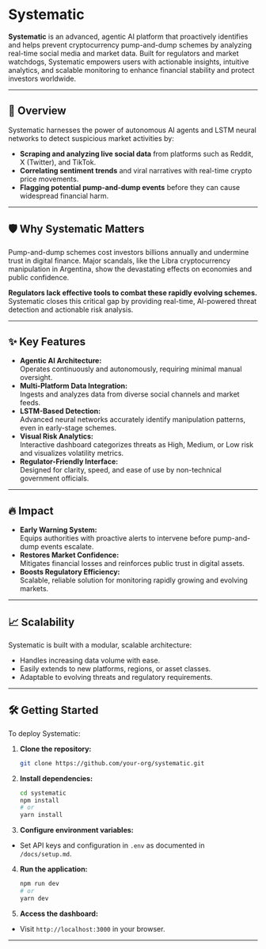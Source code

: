 # Systematic

**Systematic** is an advanced, agentic AI platform that proactively identifies and helps prevent cryptocurrency pump-and-dump schemes by analyzing real-time social media and market data. Built for regulators and market watchdogs, Systematic empowers users with actionable insights, intuitive analytics, and scalable monitoring to enhance financial stability and protect investors worldwide.

---

## 🚀 Overview

Systematic harnesses the power of autonomous AI agents and LSTM neural networks to detect suspicious market activities by:

- **Scraping and analyzing live social data** from platforms such as Reddit, X (Twitter), and TikTok.
- **Correlating sentiment trends** and viral narratives with real-time crypto price movements.
- **Flagging potential pump-and-dump events** before they can cause widespread financial harm.

---

## 🛡️ Why Systematic Matters

Pump-and-dump schemes cost investors billions annually and undermine trust in digital finance. Major scandals, like the Libra cryptocurrency manipulation in Argentina, show the devastating effects on economies and public confidence.

**Regulators lack effective tools to combat these rapidly evolving schemes.**  
Systematic closes this critical gap by providing real-time, AI-powered threat detection and actionable risk analysis.

---

## ✨ Key Features

- **Agentic AI Architecture:**  
  Operates continuously and autonomously, requiring minimal manual oversight.
- **Multi-Platform Data Integration:**  
  Ingests and analyzes data from diverse social channels and market feeds.
- **LSTM-Based Detection:**  
  Advanced neural networks accurately identify manipulation patterns, even in early-stage schemes.
- **Visual Risk Analytics:**  
  Interactive dashboard categorizes threats as High, Medium, or Low risk and visualizes volatility metrics.
- **Regulator-Friendly Interface:**  
  Designed for clarity, speed, and ease of use by non-technical government officials.

---

## 🔥 Impact

- **Early Warning System:**  
  Equips authorities with proactive alerts to intervene before pump-and-dump events escalate.
- **Restores Market Confidence:**  
  Mitigates financial losses and reinforces public trust in digital assets.
- **Boosts Regulatory Efficiency:**  
  Scalable, reliable solution for monitoring rapidly growing and evolving markets.

---

## 📈 Scalability

Systematic is built with a modular, scalable architecture:

- Handles increasing data volume with ease.
- Easily extends to new platforms, regions, or asset classes.
- Adaptable to evolving threats and regulatory requirements.

---

## 🛠️ Getting Started

To deploy Systematic:

1. **Clone the repository:**
    ```bash
    git clone https://github.com/your-org/systematic.git
    ```
2. **Install dependencies:**
    ```bash
    cd systematic
    npm install
    # or
    yarn install
    ```
3. **Configure environment variables:**
  - Set API keys and configuration in `.env` as documented in `/docs/setup.md`.
4. **Run the application:**
    ```bash
    npm run dev
    # or
    yarn dev
    ```
5. **Access the dashboard:**
  - Visit `http://localhost:3000` in your browser.

---

